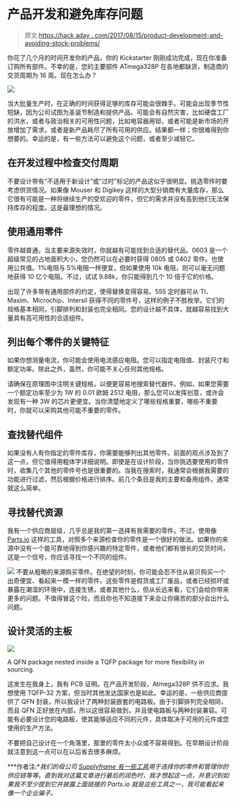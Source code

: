# 产品开发和避免库存问题

> 原文:[https://hack aday . com/2017/08/15/product-development-and-avoiding-stock-problems/](https://hackaday.com/2017/08/15/product-development-and-avoiding-stock-problems/)

你花了几个月的时间开发你的产品，你的 Kickstarter 刚刚成功完成，现在你准备订购所有部件。不幸的是，您的主要部件 ATmega328P 在各地都缺货，制造商的交货周期为 16 周。现在怎么办？

![](../Images/7889e0e8391486b7a47a40c0e487d823.png)

当大批量生产时，在正确的时间获得足够的库存可能会很棘手。可能会出现季节性短缺，因为公司试图为圣诞节制造和提供产品。可能会有自然灾害，比如硬盘工厂的洪水，或者与政治相关的可用性问题，比如电容器用钽，或者可能是新市场的开放增加了需求，或者是新产品耗尽了所有可用的供应。结果都一样；你很难得到你想要的。幸运的是，有一些方法可以避免这个问题，或者至少减轻它。

## 在开发过程中检查交付周期

不要设计带有“不适用于新设计”或“过时”标记的产品这似乎很明显。挑选零件时要考虑供货情况。如果像 Mouser 和 Digikey 这样的大型分销商有大量库存，那么它很有可能是一种将继续生产的受欢迎的零件，但它的需求并没有高到他们无法保持库存的程度。这是最理想的情况。

## 使用通用零件

零件越普通，当主要来源失效时，你就越有可能找到合适的替代品。0603 是一个超级常见的占地面积大小，您仍然可以在必要时获得 0805 或 0402 零件。也使用公共值。1%电阻与 5%电阻一样便宜，但如果使用 10k 电阻，则可以毫无问题地获得 10 亿个电阻。不过，试试 9.88k，你只能得到几个 10 倍于它的价格。

出现了许多带有通用部件的约定，使得替换变得容易。555 定时器可从 TI、Maxim、Microchip、Intersil 获得不同的零件号，这样的例子不胜枚举。它们的规格基本相同，引脚排列和封装也完全相同。您的设计越不具体，就越容易找到大量具有高可用性的合适组件。

## 列出每个零件的关键特征

如果你想测量电流，你可能会使用电流感应电阻。您可以指定电阻值、封装尺寸和额定功率。除此之外，虽然，你可能不关心任何其他规格。

请确保在原理图中注明关键规格，以便更容易地搜索替代器件。例如，如果您需要一个额定功率至少为 1W 的 0.01 欧姆 2512 电阻，那么您可以发挥创意，或许会发现有一种 3W 的芯片更便宜。当你清楚地定义了哪些规格重要，哪些不重要时，你就可以采购其他可能不重要的零件。

## 查找替代组件

如果没有人有你指定的零件库存，你需要能够列出其他零件。前面的观点涉及到了这一点，但它值得用粗体字详细说明。即使是在设计阶段，当你挑选要使用的零件时，收集几个其他的零件号也是很重要的。当我在搜索时，我通常会根据我需要的功能进行过滤，然后根据价格进行排序。前几个条目是我的主要和备用组件。通常就这么简单。

## 寻找替代资源

我有一个供应商层级，几乎总是我的第一选择有我需要的零件。不过，使用像 [Parts.io](http://parts.io/) 这样的工具，对照多个来源检查你的零件是一个很好的做法。如果你的来源中没有一个能可靠地得到你感兴趣的特定零件，或者他们都有很长的交货时间，这是一个信号，你应该寻找一个不同的组件。

**![](../Images/da923546fb676e8670172a815069f858.png)** 不要从粗略的来源购买零件。在绝望的时刻，你可能会忍不住从易贝购买一个出奇便宜、看起来一模一样的零件。这些零件是假货或工厂废品，或者已经损坏或暴露在潮湿的环境中，连接生锈，或者其他什么，但从长远来看，它们会给你带来更多的问题。不值得冒这个险，而且你也不知道接下来会让你痛苦的部分会出什么问题。

## 设计灵活的主板

![](../Images/06904036efc0121e9c1b4f288e7a92cc.png)

A QFN package nested inside a TQFP package for more flexibility in sourcing.

这发生在我身上，我有 PCB 证明。在产品开发阶段，Atmega328P 供不应求。我想使用 TQFP-32 方案，但当时其他发达国家也是如此。幸运的是，一些供应商提供了 QFN 封装，所以我设计了两种封装嵌套的电路板。由于引脚排列完全相同，而且 QFN 正好放在内部，所以这很容易做到，并且使电路板与两种封装兼容。可能有必要设计您的电路板，使其能够适应不同的元件，具体取决于可用的元件或您使用的生产方法。

不要把自己设计在一个角落里，那里的零件太小众或不容易得到。在早期设计阶段就注意到这一点可以在以后省去很多麻烦。

***作者注:**我们的母公司 [Supplyframe 有一些工具](https://supplyframe.com/sourcing)用于选择你的零件和管理你的供应链等等。直到我对这篇文章进行最后的润色时，我才想起这一点，并意识到如果我不至少提到它并披露上面链接的 Parts.io 就是这些工具之一，我可能看起来像一个企业骗子。*